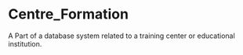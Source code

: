 # Centre_Formation
A Part of a database system related to a training center or educational institution. 
